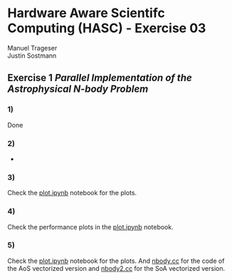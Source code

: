 # Hardware Aware Scientifc Computing (HASC) - Exercise 03
Manuel Trageser  
Justin Sostmann  

## Exercise 1 *Parallel Implementation of the Astrophysical N-body Problem*

### 1)
Done

### 2)
-

### 3)
Check the [plot.ipynb](plot.ipynb) notebook for the plots.

### 4)
Check the performance plots in the [plot.ipynb](plot.ipynb) notebook.

### 5)
Check the [plot.ipynb](plot.ipynb) notebook for the plots.
And [nbody.cc](nbody.cc) for the code of the AoS vectorized version and [nbody2.cc](nbody2.cc) for the SoA vectorized version.




  <script type="text/javascript" src="http://cdn.mathjax.org/mathjax/latest/MathJax.js?config=TeX-AMS-MML_HTMLorMML"></script>
  <script type="text/x-mathjax-config">
      MathJax.Hub.Config({ tex2jax: {inlineMath: [['$', '$']]}, messageStyle: "none" });
  </script>